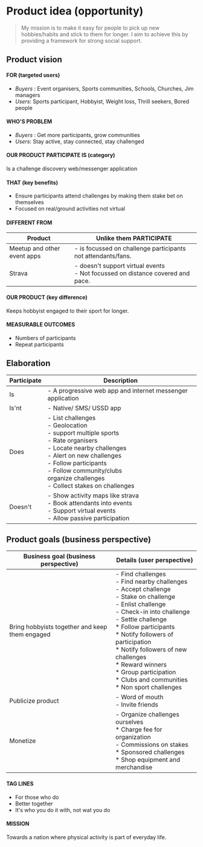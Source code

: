 # Product idea (opportunity)

> My mission is to make it easy for people to pick up new hobbies/habits and stick to them for longer. I aim to achieve this by providing a framework for strong social support.

## Product vision

#### FOR (targeted users)

- _Buyers_ : Event organisers, Sports communities, Schools, Churches, Jim managers
- _Users_: Sports participant, Hobbyist, Weight loss, Thrill seekers, Bored people

#### WHO'S PROBLEM

- _Buyers_ : Get more participants, grow communities
- _Users_: Stay active, stay connected, stay challenged

#### OUR PRODUCT **PARTICIPATE** IS (category)

Is a challenge discovery web/messenger application

#### THAT (key benefits)

- Ensure participants attend challenges by making them stake bet on themselves
- Focused on real/ground activities not virtual

#### DIFFERENT FROM

| Product                     | Unlike them PARTICIPATE                                                            |
| --------------------------- | ---------------------------------------------------------------------------------- |
| Meetup and other event apps | - is focussed on challenge participants not attendants/fans.                       |
| Strava                      | - doesn't support virtual events <br> - Not focussed on distance covered and pace. |

#### OUR PRODUCT (key difference)

Keeps hobbyist engaged to their sport for longer.

#### MEASURABLE OUTCOMES

- Numbers of participants
- Repeat participants

<div class="page"/>

## Elaboration

| Participate | Description                                                                                                                                                                                                                                                                     |
| ----------- | ------------------------------------------------------------------------------------------------------------------------------------------------------------------------------------------------------------------------------------------------------------------------------- |
| Is          | - A progressive web app and internet messenger application <br>                                                                                                                                                                                                                 |
| Is'nt       | - Native/ SMS/ USSD app                                                                                                                                                                                                                                                         |
| Does        | - List challenges <br> - Geolocation <br> - support multiple sports <br> - Rate organisers <br> - Locate nearby challenges <br> - Alert on new challenges <br> - Follow participants <br> - Follow community/clubs <br> organize challenges <br> - Collect stakes on challenges |
| Doesn't     | - Show activity maps like strava <br> - Book attendants into events <br> - Support virtual events <br> - Allow passive participation                                                                                                                                            |

<div class="page"/>


## Product goals (business perspective)

| Business goal (business perspective)           | Details (user perspective)                                                                                                                                                       |
| ---------------------------------------------- | -------------------------------------------------------------------------------------------------------------------------------------------------------------------------------- |
| Bring hobbyists together and keep them engaged | - Find challenges <br> - Find nearby challenges <br> - Accept challenge <br> - Stake on challenge <br> - Enlist challenge <br> - Check-in into challenge <br> - Settle challenge <br> * Follow participants<br> * Notify followers of participation <br> * Notify followers of new challenges <br> * Reward winners <br> * Group participation <br> * Clubs and communities <br> * Non sport challenges |
| Publicize product                              | - Word of mouth <br> - Invite friends                                                                                                                                            |
| Monetize                                       | - Organize challenges ourselves <br> * Charge fee for organization <br> - Commissions on stakes  <br> * Sponsored challenges <br> * Shop equipment and merchandise                                                                              |

#### TAG LINES

- For those who do
- Better together
- It's who you do it with, not wat you do

#### MISSION

Towards a nation where physical activity is part of everyday life.
